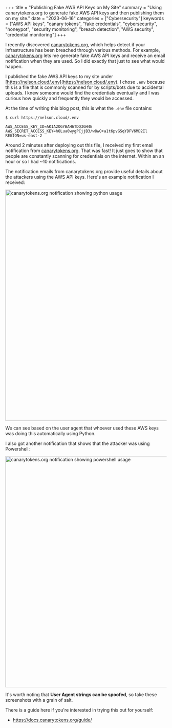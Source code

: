 +++
title = "Publishing Fake AWS API Keys on My Site"
summary = "Using canarytokens.org to generate fake AWS API keys and then publishing them on my site."
date = "2023-06-16"
categories = ["Cybersecurity"]
keywords = ["AWS API keys", "canary tokens", "fake credentials", "cybersecurity", "honeypot", "security monitoring", "breach detection", "AWS security", "credential monitoring"]
+++

I recently discovered [canarytokens.org](https://canarytokens.org), which helps detect if your infrastructure has been breached through various methods. For example, [canarytokens.org](https://canarytokens.org) lets me generate fake AWS API keys and receive an email notification when they are used. So I did exactly that just to see what would happen.

I published the fake AWS API keys to my site under [https://nelson.cloud/.env](https://nelson.cloud/.env). I chose `.env` because this is a file that is commonly scanned for by scripts/bots due to accidental uploads. I knew someone would find the credentials eventually and I was curious how quickly and frequently they would be accessed.

At the time of writing this blog post, this is what the `.env` file contains:

```shell
$ curl https://nelson.cloud/.env

AWS_ACCESS_KEY_ID=AKIA2OGYBAH6TDQ3GH4E
AWS_SECRET_ACCESS_KEY=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
REGION=us-east-2
```

Around 2 minutes after deploying out this file, I received my first email notification from [canarytokens.org](https://canarytokens.org). That was fast! It just goes to show that people are constantly scanning for credentials on the internet. Within an an hour or so I had ~10 notifications.

The notification emails from canarytokens.org provide useful details about the attackers using the AWS API keys. Here's an example notification I received:

<img src="/putting-up-fake-aws-keys/notification.webp" alt="canarytokens.org notification showing python usage" width="720" height="482" style="max-width: 100%; height: auto; aspect-ratio: 1300 / 872;" loading="lazy" decoding="async">

We can see based on the user agent that whoever used these AWS keys was doing this automatically using Python.

I also got another notification that shows that the attacker was using Powershell:

<img src="/putting-up-fake-aws-keys/notification2.webp" alt="canarytokens.org notification showing powershell usage" width="720" height="509" style="max-width: 100%; height: auto; aspect-ratio: 1300 / 920;" loading="lazy" decoding="async">

It's worth noting that **User Agent strings can be spoofed**, so take these screenshots with a grain of salt.

There is a guide here if you're interested in trying this out for yourself:
- https://docs.canarytokens.org/guide/
